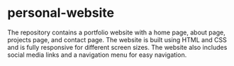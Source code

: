 # personal-website
The repository contains a portfolio website with a home page, about page, projects page, and contact page. The website is built using HTML and CSS and is fully responsive for different screen sizes. The website also includes social media links and a navigation menu for easy navigation.
